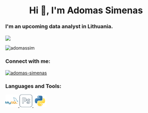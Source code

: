 <h1 align="center">Hi 👋, I'm Adomas Simenas</h1>
<h3 >I'm an upcoming data analyst in Lithuania.</h3>
<img align="center" src="https://media.giphy.com/media/3ornk57KwDXf81rjWM/giphy.gif">
<p align="left"> <img src="https://komarev.com/ghpvc/?username=adomassim&label=Profile%20views&color=0e75b6&style=flat" alt="adomassim" /> </p>

<h3 align="left">Connect with me:</h3>
<p align="left">
<a href="https://linkedin.com/in/adomas-simenas" target="blank"><img align="center" src="https://raw.githubusercontent.com/rahuldkjain/github-profile-readme-generator/master/src/images/icons/Social/linked-in-alt.svg" alt="adomas-simenas" height="30" width="40" /></a>
</p>

<h3 align="left">Languages and Tools:</h3>
<p align="left"> <a href="https://www.mysql.com/" target="_blank" rel="noreferrer"> <img src="https://raw.githubusercontent.com/devicons/devicon/master/icons/mysql/mysql-original-wordmark.svg" alt="mysql" width="40" height="40"/> </a> <a href="https://www.photoshop.com/en" target="_blank" rel="noreferrer"> <img src="https://raw.githubusercontent.com/devicons/devicon/master/icons/photoshop/photoshop-line.svg" alt="photoshop" width="40" height="40"/> </a> <a href="https://www.python.org" target="_blank" rel="noreferrer"> <img src="https://raw.githubusercontent.com/devicons/devicon/master/icons/python/python-original.svg" alt="python" width="40" height="40"/> </a> </p>
